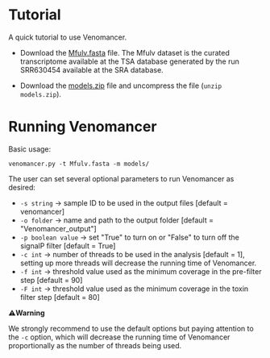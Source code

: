 Tutorial
========

A quick tutorial to use Venomancer.

- Download the [Mfulv.fasta](https://github.com/pedronachtigall/Venomancer/blob/master/tutorial/Mfulv.fasta) file. The Mfulv dataset is the curated transcriptome available at the TSA database generated by the run SRR630454 available at the SRA database.

- Download the [models.zip](https://github.com/pedronachtigall/Venomancer/blob/master/models.zip) file and uncompress the file (```unzip models.zip```).

Running Venomancer
==================

Basic usage:
```
venomancer.py -t Mfulv.fasta -m models/
```

The user can set several optional parameters to run Venomancer as desired:

- ```-s string``` -> sample ID to be used in the output files [default = venomancer]
- ```-o folder``` -> name and path to the output folder [default = "Venomancer_output"]
- ```-p boolean value``` -> set "True" to turn on or "False" to turn off the signalP filter [default = True]
- ```-c int``` -> number of threads to be used in the analysis [default = 1], setting up more threads will decrease the running time of Venomancer.
- ```-f int``` -> threshold value used as the minimum coverage in the pre-filter step [default = 90]
- ```-F int``` -> threshold value used as the minimum coverage in the toxin filter step [default = 80]

:warning:**Warning**

We strongly recommend to use the default options but paying attention to the ```-c``` option, which will decrease the running time of Venomancer proportionally as the number of threads being used.
